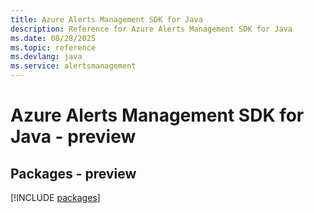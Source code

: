 ```yaml
---
title: Azure Alerts Management SDK for Java
description: Reference for Azure Alerts Management SDK for Java
ms.date: 08/28/2025
ms.topic: reference
ms.devlang: java
ms.service: alertsmanagement
---
```

# Azure Alerts Management SDK for Java - preview
## Packages - preview
[!INCLUDE [packages](alerts-management-index.md)]